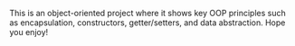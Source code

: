 This is an object-oriented project where it shows key OOP principles such as encapsulation, constructors, getter/setters, and data abstraction. Hope you enjoy!